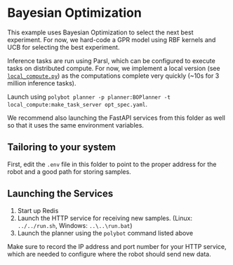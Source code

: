 # Bayesian Optimization

This example uses Bayesian Optimization to select the next best experiment.
For now, we hard-code a GPR model using RBF kernels and UCB for selecting the best experiment.

Inference tasks are run using Parsl, which can be configured to execute tasks on distributed compute.
For now, we implement a local version (see [`local_compute.py`](./local_compute.py)) as the computations
complete very quickly (~10s for 3 million inference tasks).

Launch using `polybot planner -p planner:BOPlanner -t local_compute:make_task_server opt_spec.yaml`.

We recommend also launching the FastAPI services from this folder as well so that it uses the same environment variables.

## Tailoring to your system

First, edit the `.env` file in this folder to point to the proper address for the robot and a good path for storing samples.

## Launching the Services

1. Start up Redis
2. Launch the HTTP service for receiving new samples. (Linux: `../../run.sh`, Windows: `..\..\run.bat`)
3. Launch the planner using the `polybot` command listed above

Make sure to record the IP address and port number for your HTTP service,
which are needed to configure where the robot should send new data.
